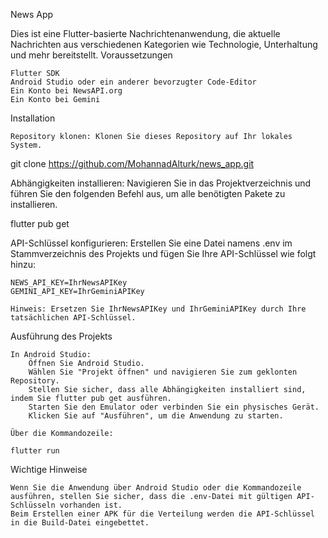 News App

Dies ist eine Flutter-basierte Nachrichtenanwendung, die aktuelle Nachrichten aus verschiedenen Kategorien wie Technologie, Unterhaltung und mehr bereitstellt.
Voraussetzungen

    Flutter SDK
    Android Studio oder ein anderer bevorzugter Code-Editor
    Ein Konto bei NewsAPI.org
    Ein Konto bei Gemini

Installation

    Repository klonen: Klonen Sie dieses Repository auf Ihr lokales System.

git clone https://github.com/MohannadAlturk/news_app.git

Abhängigkeiten installieren: Navigieren Sie in das Projektverzeichnis und führen Sie den folgenden Befehl aus, um alle benötigten Pakete zu installieren.

flutter pub get

API-Schlüssel konfigurieren: Erstellen Sie eine Datei namens .env im Stammverzeichnis des Projekts und fügen Sie Ihre API-Schlüssel wie folgt hinzu:

    NEWS_API_KEY=IhrNewsAPIKey
    GEMINI_API_KEY=IhrGeminiAPIKey

    Hinweis: Ersetzen Sie IhrNewsAPIKey und IhrGeminiAPIKey durch Ihre tatsächlichen API-Schlüssel.

Ausführung des Projekts

    In Android Studio:
        Öffnen Sie Android Studio.
        Wählen Sie "Projekt öffnen" und navigieren Sie zum geklonten Repository.
        Stellen Sie sicher, dass alle Abhängigkeiten installiert sind, indem Sie flutter pub get ausführen.
        Starten Sie den Emulator oder verbinden Sie ein physisches Gerät.
        Klicken Sie auf "Ausführen", um die Anwendung zu starten.

    Über die Kommandozeile:

    flutter run

Wichtige Hinweise

    Wenn Sie die Anwendung über Android Studio oder die Kommandozeile ausführen, stellen Sie sicher, dass die .env-Datei mit gültigen API-Schlüsseln vorhanden ist.
    Beim Erstellen einer APK für die Verteilung werden die API-Schlüssel in die Build-Datei eingebettet.
